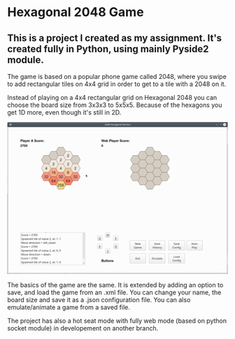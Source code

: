 # Hexagonal 2048 Game

## This is a project I created as my assignment. It's created fully in Python, using mainly Pyside2 module.

The game is based on a popular phone game called 2048, where you swipe to add rectangular tiles on 4x4 grid in order to get to a tile with a 2048 on it.

Instead of playing on a 4x4 rectangular grid on Hexagonal 2048 you can choose the board size from 3x3x3 to 5x5x5. Because of the hexagons you get 1D more, even though it's still in 2D.

![Screenshot from the game](https://github.com/walenty500/Hexagonal-2048/blob/master/src/hexduring.png?raw=true)

The basics of the game are the same. It is extended by adding an option to save, and load the game from an .xml file. You can change your name, the board size and save it as a .json configuration file. You can also emulate/animate a game from a saved file.

The project has also a hot seat mode with fully web mode (based on python socket module) in developement on another branch.

